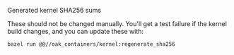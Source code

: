 Generated kernel SHA256 sums

These should not be changed manually. You'll get a test failure if the kernel build changes, and you can update these with:

`bazel run @@//oak_containers/kernel:regenerate_sha256`
